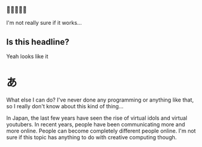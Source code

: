 ### 🍅🎵🍅🎵🍅

I'm not really sure if it works...

## Is this headline?

Yeah looks like it

# あ
What else I can do?
I've never done any programming or anything like that, so I really don't know about this kind of thing...

In Japan, the last few years have seen the rise of virtual idols and virtual youtubers. In recent years, people have been communicating more and more online. People can become completely different people online.
I'm not sure if this topic has anything to do with creative computing though.

<!--
**DancingTomato/DancingTomato** is a ✨ _special_ ✨ repository because its `README.md` (this file) appears on your GitHub profile.

Here are some ideas to get you started:

- 🔭 I’m currently working on ...
- 🌱 I’m currently learning ...
- 👯 I’m looking to collaborate on ...
- 🤔 I’m looking for help with ...
- 💬 Ask me about ...
- 📫 How to reach me: ...
- 😄 Pronouns: ...
- ⚡ Fun fact: ...
-->

